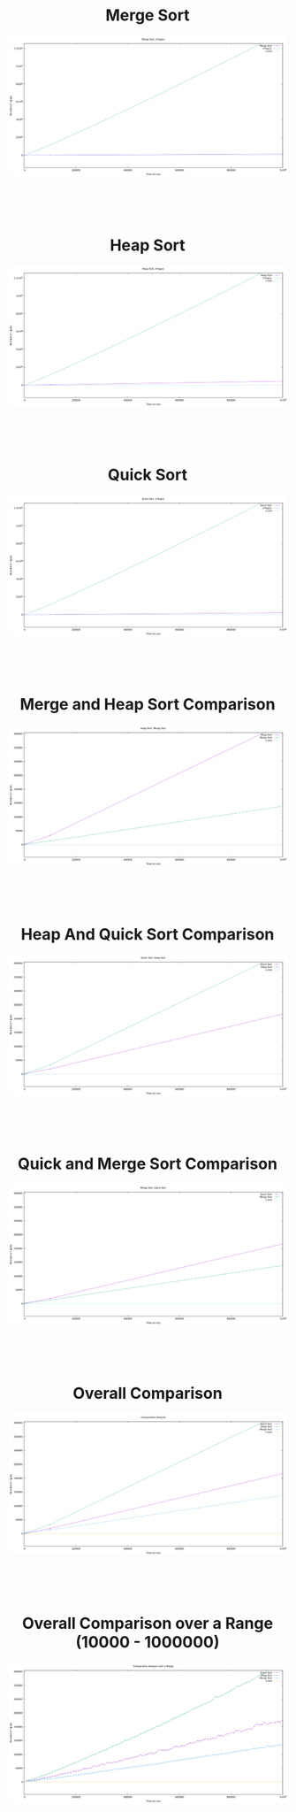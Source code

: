 <center><h1> Merge Sort</h1></center>

![Merge Sort](./graphs/merge.png "Merge Sort")

<br>
<br>
<br>

<center><h1> Heap Sort</h1></center>

![Heap Sort](./graphs/heap.png "Heap Sort")

<br>
<br>
<br>

<center><h1> Quick Sort</h1></center>

![Quick Sort](./graphs/quick.png "Quick Sort")

<br>
<br>
<br>

<center><h1> Merge and Heap Sort Comparison </h1></center>

![Merge and Heap Sort comparison](./graphs/heap-merge.png "Merge/Heap")

<br>
<br>
<br>

<center><h1> Heap And Quick Sort Comparison </h1></center> 

![Heap and Quick Sort comparison](./graphs/quick-heap.png "Heap/Quick")

<br>
<br>
<br>

<center><h1> Quick and Merge Sort Comparison </h1></center> 

![Quick and Merge Sort comparison](./graphs/merge-quick.png "Quick/Merge")

<br>
<br>
<br>

<center><h1>Overall Comparison </h1></center> 

![Overall comparison](./graphs/comparative.png "Overall")

<br>
<br>
<br>

<center><h1>Overall Comparison over a Range (10000 - 1000000) </h1></center> 

![Overall comparison over a range](./graphs/analysisOverRange.png "Overall over a range")